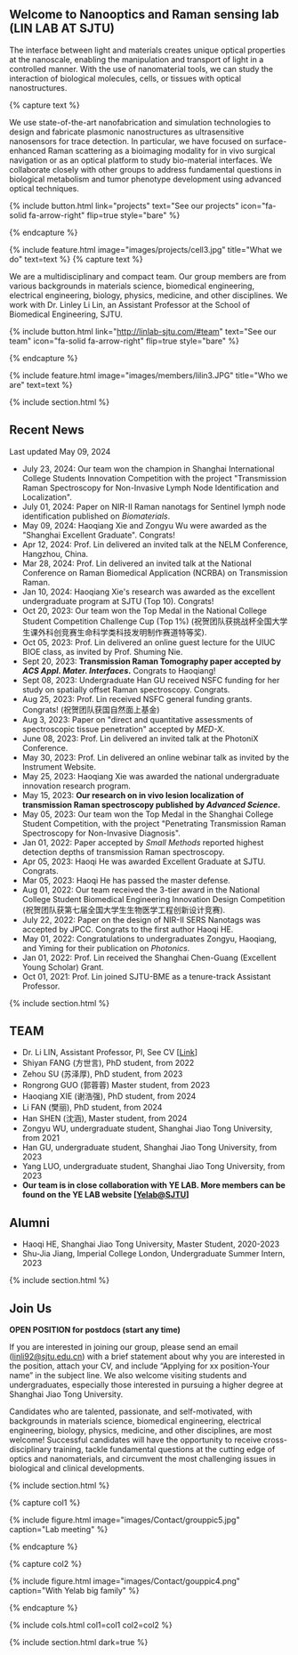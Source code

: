 ---
---

## Welcome to Nanooptics and Raman sensing lab (LIN LAB AT SJTU)

The interface between light and materials creates unique optical properties at the nanoscale, enabling the manipulation and transport of light in a controlled manner. With the use of nanomaterial tools, we can study the interaction of biological molecules, cells, or tissues with optical nanostructures. <br> 

{% capture text %}

We use state-of-the-art nanofabrication and simulation technologies to design and fabricate plasmonic nanostructures as ultrasensitive nanosensors for trace detection. In particular, we have focused on surface-enhanced Raman scattering as a bioimaging modality for in vivo surgical navigation or as an optical platform to study bio-material interfaces. We collaborate closely with other groups to address fundamental questions in biological metabolism and tumor phenotype development using advanced optical techniques.

{%
  include button.html
  link="projects"
  text="See our projects"
  icon="fa-solid fa-arrow-right"
  flip=true
  style="bare"
%}

{% endcapture %}

{%
  include feature.html
  image="images/projects/cell3.jpg"
  title="What we do"
  text=text
%}
{% capture text %}

We are a multidisciplinary and compact team. Our group members are from various backgrounds in materials science, biomedical engineering, electrical engineering, biology, physics, medicine, and other disciplines. We work with Dr. Linley Li Lin, an Assistant Professor at the School of Biomedical Engineering, SJTU. 

{%
  include button.html
  link="http://linlab-sjtu.com/#team"
  text="See our team"
  icon="fa-solid fa-arrow-right"
  flip=true
  style="bare"
%}

{% endcapture %}

{%
  include feature.html
  image="images/members/lilin3.JPG"
  title="Who we are"
  text=text
%}

{% include section.html %}

## Recent News

Last updated May 09, 2024
- July 23, 2024: Our team won the champion in Shanghai International College Students Innovation Competition with the project "Transmission Raman Spectroscopy for Non-Invasive Lymph Node Identification and Localization".
- July 01, 2024: Paper on NIR-II Raman nanotags for Sentinel lymph node identification published on *Biomaterials*.
- May 09, 2024: Haoqiang Xie and Zongyu Wu were awarded as the "Shanghai Excellent Graduate". Congrats!
- Apr 12, 2024: Prof. Lin delivered an invited talk at the NELM Conference, Hangzhou, China.
- Mar 28, 2024: Prof. Lin delivered an invited talk at the National Conference on Raman Biomedical Application (NCRBA) on Transmission Raman.  
- Jan 10, 2024: Haoqiang Xie's research was awarded as the excellent undergraduate program at SJTU (Top 10). Congrats!
- Oct 20, 2023: Our team won the Top Medal in the National College Student Competition Challenge Cup (Top 1%) (祝贺团队获挑战杯全国大学生课外科创竞赛生命科学类科技发明制作赛道特等奖). 
- Oct 05, 2023: Prof. Lin delivered an online guest lecture for the UIUC BIOE class, as invited by Prof. Shuming Nie. 
- Sept 20, 2023: **Transmission Raman Tomography paper accepted by *ACS Appl. Mater. Interfaces*.** Congrats to Haoqiang!
- Sept 08, 2023: Undergraduate Han GU received NSFC funding for her study on spatially offset Raman spectroscopy. Congrats.
- Aug 25, 2023: Prof. Lin received NSFC general funding grants. Congrats! (祝贺团队获国自然面上基金)
- Aug 3, 2023: Paper on "direct and quantitative assessments of spectroscopic tissue penetration" accepted by *MED-X*.
- June 08, 2023: Prof. Lin delivered an invited talk at the PhotoniX Conference.
- May 30, 2023: Prof. Lin delivered an online webinar talk as invited by the Instrument Website.
- May 25, 2023: Haoqiang Xie was awarded the national undergraduate innovation research program. 
- May 15, 2023: **Our research on in vivo lesion localization of transmission Raman spectroscopy published by *Advanced Science*.**
- May 05, 2023: Our team won the Top Medal in the Shanghai College Student Competition, with the project "Penetrating Transmission Raman Spectroscopy for Non-Invasive Diagnosis".
- Jan 01, 2022: Paper accepted by *Small Methods* reported highest detection depths of transmission Raman spectroscopy.
- Apr 05, 2023: Haoqi He was awarded Excellent Graduate at SJTU. Congrats. 
- Mar 05, 2023: Haoqi He has passed the master defense.
- Aug 01, 2022: Our team received the 3-tier award in the National College Student Biomedical Engineering Innovation Design Competition (祝贺团队获第七届全国大学生生物医学工程创新设计竞赛).
- July 22, 2022: Paper on the design of NIR-II SERS Nanotags was accepted by JPCC. Congrats to the first author Haoqi HE.
- May 01, 2022: Congratulations to undergraduates Zongyu, Haoqiang, and Yiming for their publication on *Photonics*.
- Jan 01, 2022: Prof. Lin received the Shanghai Chen-Guang (Excellent Young Scholar) Grant.
- Oct 01, 2021: Prof. Lin joined SJTU-BME as a tenure-track Assistant Professor.

{% include section.html %}

## TEAM
- Dr. Li LIN, Assistant Professor, PI, See CV [[Link](http://linlab-sjtu.com/CV)]
- Shiyan FANG (方世言), PhD student, from 2022
- Zehou SU (苏泽厚), PhD student, from 2023
- Rongrong GUO (郭蓉蓉) Master student, from 2023
- Haoqiang XIE (谢浩强), PhD student, from 2024
- Li FAN (樊丽), PhD student, from 2024
- Han SHEN (沈涵), Master student, from 2024
- Zongyu WU, undergraduate student, Shanghai Jiao Tong University, from 2021
- Han GU, undergraduate student, Shanghai Jiao Tong University, from 2023
- Yang LUO, undergraduate student, Shanghai Jiao Tong University, from 2023
- <strong>Our team is in close collaboration with YE LAB. More members can be found on the YE LAB website [[Yelab@SJTU](http://www.yelab.sjtu.edu.cn/)]</strong>

## Alumni
- Haoqi HE, Shanghai Jiao Tong University, Master Student, 2020-2023
- Shu-Jia Jiang, Imperial College London, Undergraduate Summer Intern, 2023

{% include section.html %}

## Join Us
<strong>OPEN POSITION for postdocs (start any time)</strong>

If you are interested in joining our group, please send an email (linli92@sjtu.edu.cn) with a brief statement about why you are interested in the position, attach your CV, and include “Applying for xx position-Your name” in the subject line. We also welcome visiting students and undergraduates, especially those interested in pursuing a higher degree at Shanghai Jiao Tong University.

Candidates who are talented, passionate, and self-motivated, with backgrounds in materials science, biomedical engineering, electrical engineering, biology, physics, medicine, and other disciplines, are most welcome! Successful candidates will have the opportunity to receive cross-disciplinary training, tackle fundamental questions at the cutting edge of optics and nanomaterials, and circumvent the most challenging issues in biological and clinical developments.

{% include section.html %}

{% capture col1 %}

{% include figure.html image="images/Contact/grouppic5.jpg" caption="Lab meeting" %}

{% endcapture %}

{% capture col2 %}

{% include figure.html image="images/Contact/gouppic4.png" caption="With Yelab big family" %}

{% endcapture %}

{% include cols.html col1=col1 col2=col2 %}

{% include section.html dark=true %}



